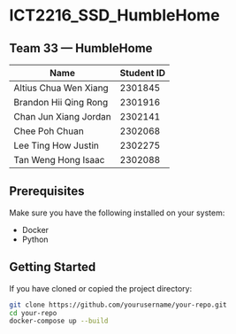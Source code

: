 # ICT2216_SSD_HumbleHome

## Team 33 — HumbleHome

| Name                    | Student ID |
|-------------------------|------------|
| Altius Chua Wen Xiang  | 2301845    |
| Brandon Hii Qing Rong  | 2301916    |
| Chan Jun Xiang Jordan  | 2302141    |
| Chee Poh Chuan         | 2302068    |
| Lee Ting How Justin    | 2302275    |
| Tan Weng Hong Isaac    | 2302088    |


## Prerequisites

Make sure you have the following installed on your system:
- Docker
- Python

## Getting Started

If you have cloned or copied the project directory:

```bash
git clone https://github.com/yourusername/your-repo.git
cd your-repo
docker-compose up --build
